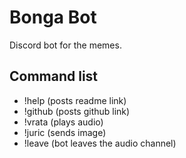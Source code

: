 # Bonga Bot
Discord bot for the memes.

Command list
---
- !help (posts readme link)
- !github (posts github link)
- !vrata (plays audio)
- !juric (sends image)
- !leave (bot leaves the audio channel)
